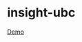 # insight-ubc
[Demo](https://user-images.githubusercontent.com/76263086/146817960-7d135b27-40b1-4d5e-bcc9-4fc7f7badf8b.mov)

